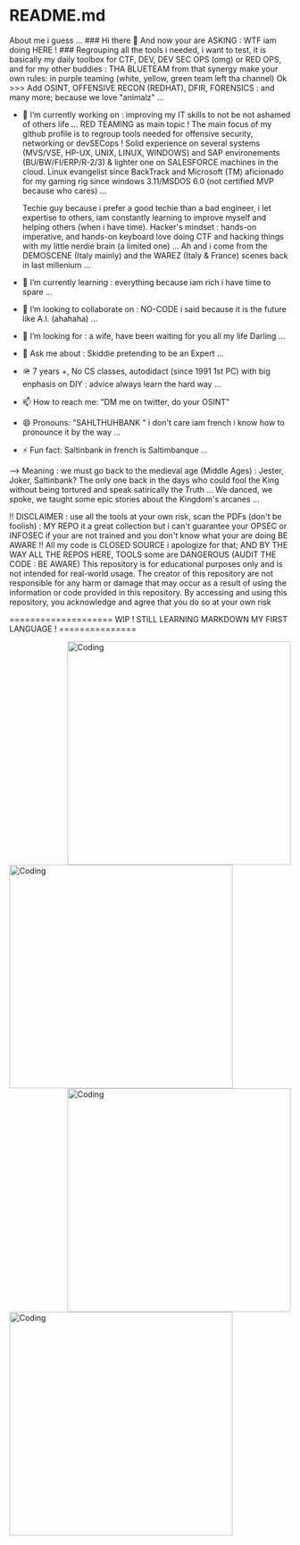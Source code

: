 # README.md
About me  i  guess ...
                           ### Hi there 👋 And now your are ASKING : WTF iam doing HERE ! ###
                        Regrouping all the tools i needed, i want to test, it is basically my daily toolbox for
                                 CTF, DEV, DEV SEC OPS (omg) or RED OPS, and for my other buddies : THA BLUETEAM 
                    from that synergy make your own rules: in purple teaming (white, yellow, green team left tha channel)
                            Ok >>>  Add OSINT, OFFENSIVE RECON (REDHAT), DFIR, FORENSICS : and many more; because we love "animalz" ...
                      
<!--
**Saltinbank-SyS/Saltinbank-SyS** is a ✨ _special_ ✨ repository because its `README.md` (this file) appears on your GitHub profile.
-->

- 🔭 I’m currently working on : improving my IT skills to not be not ashamed of others life ... RED TEAMING as main topic !
  The main focus of my github profile is to regroup tools needed for offensive security, networking or devSECops !
  Solid experience on several systems (MVS/VSE, HP-UX, UNIX, LINUX, WINDOWS) and SAP environements (BU/BW/FI/ERP/R-2/3) & lighter one on SALESFORCE machines in the cloud.
  Linux evangelist since BackTrack and Microsoft (TM) aficionado for my gaming rig since windows 3.11/MSDOS 6.0 (not certified MVP because who cares) ...
  
  Techie guy because i prefer a good techie than a bad engineer, i let expertise to others, iam constantly learning to improve myself and helping others (when i have time).
  Hacker's mindset : hands-on imperative, and hands-on keyboard love doing CTF and hacking things with my little nerdie brain (a limited one) ...
  Ah and i come from the DEMOSCENE (Italy mainly) and the WAREZ (Italy & France) scenes back in last millenium ...
  
- 🌱 I’m currently learning : everything because iam rich i have time to spare ...
- 👯 I’m looking to collaborate on : NO-CODE i said because it is the future like A.I. (ahahaha) ...
- 🤔 I’m looking for : a wife, have been waiting for you all my life Darling ...
- 💬 Ask me about : Skiddie pretending to be an Expert ...
- 🪖 7 years +, No CS classes, autodidact (since 1991 1st PC) with big enphasis on DIY : advice always learn the hard way ...
- 📫 How to reach me: "DM me on twitter, do your OSINT"
- 😄 Pronouns: "SAHLTHUHBANK " i don't care iam french i know how to pronounce it by the way ...
- ⚡ Fun fact: Saltinbank in french is Saltimbanque ...
  
--> Meaning : we must go back to the medieval age (Middle Ages) : Jester, Joker, Saltinbank?
The only one back in the days who could fool the King without being tortured and speak satirically the Truth ...
We danced, we spoke, we taught some epic stories about the Kingdom's arcanes ...

!! DISCLAIMER : use all the tools at your own risk, scan the PDFs (don't be foolish) : MY REPO it a great collection but i can't guarantee your OPSEC or INFOSEC if your are not trained and you don't know what your are doing BE AWARE !! 
All my code is CLOSED SOURCE i apologize for that; AND BY THE WAY ALL THE REPOS HERE, TOOLS some are DANGEROUS (AUDIT THE CODE : BE AWARE) 
This repository is for educational purposes only and is not intended for real-world usage. The creator of this repository are not responsible for any harm or damage that may occur as a result of using the information or code provided in this repository. By accessing and using this repository, you acknowledge and agree that you do so at your own risk

====================  WIP ! STILL LEARNING MARKDOWN MY FIRST LANGUAGE ! ===============

<img align="right" alt="Coding" width="400" src="https://i.postimg.cc/HxCMdygQ/chinese.png">

<img align="centert" alt="Coding" width="400" src="https://i.postimg.cc/6pvSmk5y/image-2023-11-28-180937491.png">

<img align="right" alt="Coding" width="400" src="https://i.postimg.cc/DZQkStbS/F-7-UPru-X0-AA1-L3-K.jpg">

<img align="center" alt="Coding" width="400" src="https://i.postimg.cc/kXLmhF9X/F-Zxf-CKWw-AAage-S.jpg">
